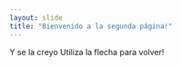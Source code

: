 ```yaml
---
layout: slide
title: "Bienvenido a la segunda página!"
---
```

Y se la creyo
Utiliza la flecha para volver!
